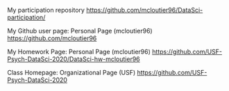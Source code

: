 My participation repository
https://github.com/mcloutier96/DataSci-participation/

My Github user page: Personal Page (mcloutier96)
https://github.com/mcloutier96

My Homework Page: Personal Page (mcloutier96)
https://github.com/USF-Psych-DataSci-2020/DataSci-hw-mcloutier96

Class Homepage: Organizational Page (USF)
https://github.com/USF-Psych-DataSci-2020
